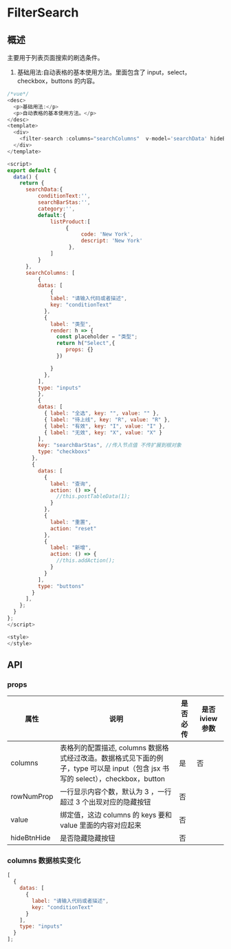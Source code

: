 # FilterSearch

## 概述

主要用于列表页面搜索的刷选条件。

1. 基础用法:自动表格的基本使用方法。里面包含了 input，select，checkbox，buttons 的内容。

```javascript
/*vue*/
<desc>
  <p>基础用法:</p>
  <p>自动表格的基本使用方法。</p>
</desc>
<template>
  <div>
    <filter-search :columns="searchColumns"  v-model='searchData' hideBtnHide="true"></filter-search>
  </div>
</template>

<script>
export default {
  data() {
    return {
      searchData:{
          conditionText:'',
          searchBarStas:'',
          category:'',
          default:{
              listProduct:[
                   {
                        code: 'New York',
                        descript: 'New York'
                    },
              ]
          }
      },
      searchColumns: [
          {
          datas: [
              {
              label: "请输入代码或者描述",
              key: "conditionText"
            },
            {
              label: "类型",
              render: h => {
                const placeholder = "类型";
                return h("Select",{
                   props: {}
                })

              }
            },
          ],
          type: "inputs"
          },
          {
          datas: [
            { label: "全选", key: "", value: "" },
            { label: "待上线", key: "R", value: "R" },
            { label: "有效", key: "I", value: "I" },
            { label: "无效", key: "X", value: "X" }
          ],
          key: "searchBarStas", //传入节点值 不传扩展到根对象
          type: "checkboxs"
        },
        {
          datas: [
            {
              label: "查询",
              action: () => {
                //this.postTableData(1);
              }
            },
            {
              label: "重置",
              action: "reset"
            },
            {
              label: "新增",
              action: () => {
                //this.addAction();
              }
            }
          ],
          type: "buttons"
        }
      ],
    };
  }
};
</script>

<style>
</style>
```

## API

### props

| 属性        | 说明                                                                                                                            | 是否必传 | 是否 iview 参数 |
| ----------- | ------------------------------------------------------------------------------------------------------------------------------- | -------- | --------------- |
| columns     | 表格列的配置描述, columns 数据格式经过改造。数据格式见下面的例子，type 可以是 input（包含 jsx 书写的 select），checkbox，button | 是       | 否              |
| rowNumProp  | 一行显示内容个数，默认为 3 ，一行超过 3 个出现对应的隐藏按钮                                                                    | 否       |
| value       | 绑定值，这边 columns 的 keys 要和 value 里面的内容对应起来                                                                      | 否       |
| hideBtnHide | 是否隐藏隐藏按钮                                                                                                                | 否       |

### columns 数据核实变化

```javascript
[
  {
    datas: [
      {
        label: "请输入代码或者描述",
        key: "conditionText"
      }
    ],
    type: "inputs"
  }
];
```
